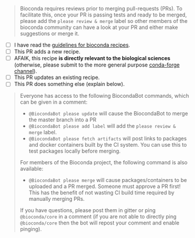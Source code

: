 > Bioconda requires reviews prior to merging pull-requests (PRs). To facilitate this, once your PR is passing tests and ready to be merged, please add the `please review & merge` label so other members of the bioconda community can have a look at your PR and either make suggestions or merge it.

* [ ] I have read the [guidelines for bioconda recipes](https://bioconda.github.io/contributor/guidelines.html).
* [ ] This PR adds a new recipe.
* [ ] AFAIK, this recipe **is directly relevant to the biological sciences**
      (otherwise, please submit to the more general purpose [conda-forge channel](https://conda-forge.org/docs/)).
* [ ] This PR updates an existing recipe.
* [ ] This PR does something else (explain below).

> Everyone has access to the following BiocondaBot commands, which can be given in a comment:
>
>  * `@BiocondaBot please update` will cause the BiocondaBot to merge the master branch into a PR
>  * `@BiocondaBot please add label` will add the `please review & merge` label.
>  * `@BiocondaBot please fetch artifacts` will post links to packages and docker containers built by the CI system. You can use this to test packages locally before merging.
>
> For members of the Bioconda project, the following command is also available:
>
>  * `@BiocondaBot please merge` will cause packages/containers to be uploaded and a PR merged. Someone must approve a PR first! This has the benefit of not wasting CI build time required by manually merging PRs.
>
> If you have questions, please post them in gitter or ping `@bioconda/core` in a comment (if you are not able to directly ping `@bioconda/core` then the bot will repost your comment and enable pinging).
